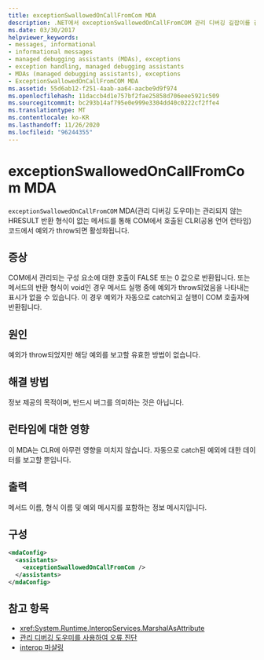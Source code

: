 ```yaml
---
title: exceptionSwallowedOnCallFromCom MDA
description: .NET에서 exceptionSwallowedOnCallFromCOM 관리 디버깅 길잡이를 검토 합니다. 이 MDA는 예외가 throw 되었지만이를 보고할 좋은 방법이 없는 경우에 발생 합니다.
ms.date: 03/30/2017
helpviewer_keywords:
- messages, informational
- informational messages
- managed debugging assistants (MDAs), exceptions
- exception handling, managed debugging assistants
- MDAs (managed debugging assistants), exceptions
- ExceptionSwallowedOnCallFromCOM MDA
ms.assetid: 55d6ab12-f251-4aab-aa64-aacbe9d9f974
ms.openlocfilehash: 11daccb4d1e757bf2fae25858d706eee5921c509
ms.sourcegitcommit: bc293b14af795e0e999e3304dd40c0222cf2ffe4
ms.translationtype: MT
ms.contentlocale: ko-KR
ms.lasthandoff: 11/26/2020
ms.locfileid: "96244355"
---
```

# <a name="exceptionswallowedoncallfromcom-mda"></a>exceptionSwallowedOnCallFromCom MDA

`exceptionSwallowedOnCallFromCOM` MDA(관리 디버깅 도우미)는 관리되지 않는 HRESULT 반환 형식이 없는 메서드를 통해 COM에서 호출된 CLR(공용 언어 런타임) 코드에서 예외가 throw되면 활성화됩니다.  
  
## <a name="symptoms"></a>증상  

 COM에서 관리되는 구성 요소에 대한 호출이 FALSE 또는 0 값으로 반환됩니다. 또는 메서드의 반환 형식이 void인 경우 메서드 실행 중에 예외가 throw되었음을 나타내는 표시가 없을 수 있습니다. 이 경우 예외가 자동으로 catch되고 실행이 COM 호출자에 반환됩니다.  
  
## <a name="cause"></a>원인  

 예외가 throw되었지만 해당 예외를 보고할 유효한 방법이 없습니다.  
  
## <a name="resolution"></a>해결 방법  

 정보 제공의 목적이며, 반드시 버그를 의미하는 것은 아닙니다.  
  
## <a name="effect-on-the-runtime"></a>런타임에 대한 영향  

 이 MDA는 CLR에 아무런 영향을 미치지 않습니다. 자동으로 catch된 예외에 대한 데이터를 보고할 뿐입니다.  
  
## <a name="output"></a>출력  

 메서드 이름, 형식 이름 및 예외 메시지를 포함하는 정보 메시지입니다.  
  
## <a name="configuration"></a>구성  
  
```xml  
<mdaConfig>  
  <assistants>  
    <exceptionSwallowedOnCallFromCom />  
  </assistants>  
</mdaConfig>  
```  
  
## <a name="see-also"></a>참고 항목

- <xref:System.Runtime.InteropServices.MarshalAsAttribute>
- [관리 디버깅 도우미를 사용하여 오류 진단](diagnosing-errors-with-managed-debugging-assistants.md)
- [interop 마샬링](../interop/interop-marshaling.md)
